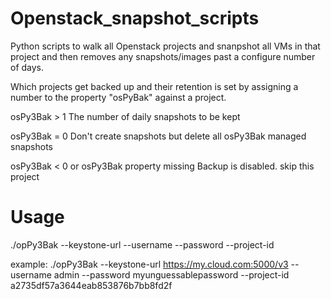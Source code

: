 # Openstack_snapshot_scripts
Python scripts to walk all Openstack projects and snanpshot all VMs in that project and then removes any snapshots/images past a configure number of days.

Which projects get backed up and their retention is set by assigning a number to the property "osPyBak" against a project.

osPy3Bak > 1 
    The number of daily snapshots to be kept

osPy3Bak = 0
    Don't create snapshots but delete all osPy3Bak managed snapshots

osPy3Bak < 0 or osPy3Bak property missing
    Backup is disabled. skip this project

# Usage 
./opPy3Bak --keystone-url <keysone v3 URL> --username <username> --password <password> --project-id <project id of username>

example:
    ./opPy3Bak --keystone-url https://my.cloud.com:5000/v3 --username admin --password myunguessablepassword --project-id a2735df57a3644eab853876b7bb8fd2f
